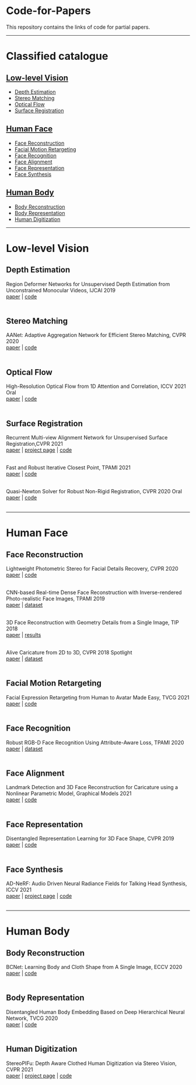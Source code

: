# Code-for-Papers
This repository contains the links of code for partial papers.

------

# Classified catalogue

## [Low-level Vision](#Low-level)

* [Depth Estimation](#DepthEstimation)
* [Stereo Matching](#StereoMatching)
* [Optical Flow](#OpticalFlow)
* [Surface Registration](#Registration)

## [Human Face](#Face)

* [Face Reconstruction](#FaceReconstruction)
* [Facial Motion Retargeting](#FaceRetargeting)
* [Face Recognition](#FaceRecognition)
* [Face Alignment](#FaceAlignment)
* [Face Representation](#FaceRepresentation)
* [Face Synthesis](#FaceSynthesis)

## [Human Body](#Body)

* [Body Reconstruction](#BodyReconstruction)
* [Body Representation](#BodyRepresentation)
* [Human Digitization](#HumanDigitization)

------

<a name="Low-level"/>

# Low-level Vision

<a name="DepthEstimation"/>

## Depth Estimation

Region Deformer Networks for Unsupervised Depth Estimation from Unconstrained Monocular Videos, IJCAI 2019<br>
[paper](https://arxiv.org/abs/1902.09907) | [code](https://github.com/haofeixu/rdn4depth)<br><br>

<a name="StereoMatching"/>

## Stereo Matching

AANet: Adaptive Aggregation Network for Efficient Stereo Matching, CVPR 2020<br>
[paper](https://arxiv.org/abs/2004.09548) | [code](https://github.com/haofeixu/aanet)<br><br>

<a name="OpticalFlow"/>

## Optical Flow

High-Resolution Optical Flow from 1D Attention and Correlation, ICCV 2021 Oral<br>
[paper](https://arxiv.org/abs/2104.13918) | [code]()<br><br>

<a name="Registration"/>

## Surface Registration

Recurrent Multi-view Alignment Network for Unsupervised Surface Registration,CVPR 2021<br>
[paper](https://arxiv.org/abs/2011.12104) | [project page](https://wanquanf.github.io/RMA-Net.html) | [code](https://github.com/WanquanF/RMA-Net)<br><br>

Fast and Robust Iterative Closest Point, TPAMI 2021<br>
[paper](https://arxiv.org/abs/2007.07627) | [code](https://github.com/yaoyx689/Fast-Robust-ICP)<br><br>

Quasi-Newton Solver for Robust Non-Rigid Registration, CVPR 2020 Oral<br>
[paper](https://arxiv.org/abs/2004.04322) | [code](https://github.com/Juyong/Fast_RNRR)<br><br>

------

<a name="Face"/>

# Human Face

<a name="FaceReconstruction"/>

## Face Reconstruction

Lightweight Photometric Stereo for Facial Details Recovery, CVPR 2020<br>
[paper](https://arxiv.org/abs/2003.12307) | [code](https://github.com/Juyong/FacePSNet)<br><br>

CNN-based Real-time Dense Face Reconstruction with Inverse-rendered Photo-realistic Face Images, TPAMI 2019<br>
[paper](https://arxiv.org/abs/1708.00980) | [dataset](https://github.com/Juyong/3DFace)<br><br>

3D Face Reconstruction with Geometry Details from a Single Image, TIP 2018<br>
[paper](https://arxiv.org/abs/1702.05619) | [results](https://github.com/Juyong/SingleImageReconstruction)<br><br>

Alive Caricature from 2D to 3D, CVPR 2018 Spotlight<br>
[paper](https://arxiv.org/abs/1803.06802) | [dataset](https://github.com/QianyiWu/Caricature-Data)<br><br>

<a name="FaceRetargeting"/>

## Facial Motion Retargeting

Facial Expression Retargeting from Human to Avatar Made Easy, TVCG 2021<br>
[paper](https://arxiv.org/abs/2008.05110) | [code](https://github.com/kychern/FacialRetargeting)<br><br>

<a name="FaceRecognition"/>

## Face Recognition

Robust RGB-D Face Recognition Using Attribute-Aware Loss, TPAMI 2020<br>
[paper](https://arxiv.org/abs/1811.09847) | [dataset](http://staff.ustc.edu.cn/~juyong/RGBD_dataset.html)<br><br>

<a name="FaceAlignment"/>

## Face Alignment

Landmark Detection and 3D Face Reconstruction for Caricature using a Nonlinear Parametric Model, Graphical Models 2021<br>
[paper](https://arxiv.org/abs/2004.09190) | [code](https://github.com/Juyong/CaricatureFace)<br><br>

<a name="FaceRepresentation"/>

## Face Representation

Disentangled Representation Learning for 3D Face Shape, CVPR 2019<br>
[paper](https://arxiv.org/abs/1902.09887) | [code](https://github.com/zihangJiang/DR-Learning-for-3D-Face)<br><br>

<a name="FaceSynthesis"/>

## Face Synthesis

AD-NeRF: Audio Driven Neural Radiance Fields for Talking Head Synthesis, ICCV 2021<br>
[paper](https://arxiv.org/abs/2103.11078) | [project page](https://yudongguo.github.io/ADNeRF/) | [code](https://github.com/YudongGuo/AD-NeRF)<br><br>

------

<a name="Body"/>

# Human Body

<a name="BodyReconstruction"/>

## Body Reconstruction

BCNet: Learning Body and Cloth Shape from A Single Image, ECCV 2020<br>
[paper](https://arxiv.org/abs/2004.00214) | [code](https://github.com/jby1993/BCNet)<br><br>

<a name="BodyRepresentation"/>

## Body Representation

Disentangled Human Body Embedding Based on Deep Hierarchical Neural Network, TVCG 2020<br>
[paper](https://arxiv.org/abs/1905.05622) | [code](https://github.com/Juyong/DHNN_BodyRepresentation)<br><br>

<a name="HumanDigitization"/>

## Human Digitization

StereoPIFu: Depth Aware Clothed Human Digitization via Stereo Vision, CVPR 2021<br>
[paper](https://arxiv.org/abs/2104.05289) | [project page](https://hy1995.top/StereoPIFuProject/) | [code](https://github.com/CrisHY1995/StereoPIFu_Code)<br><br>
